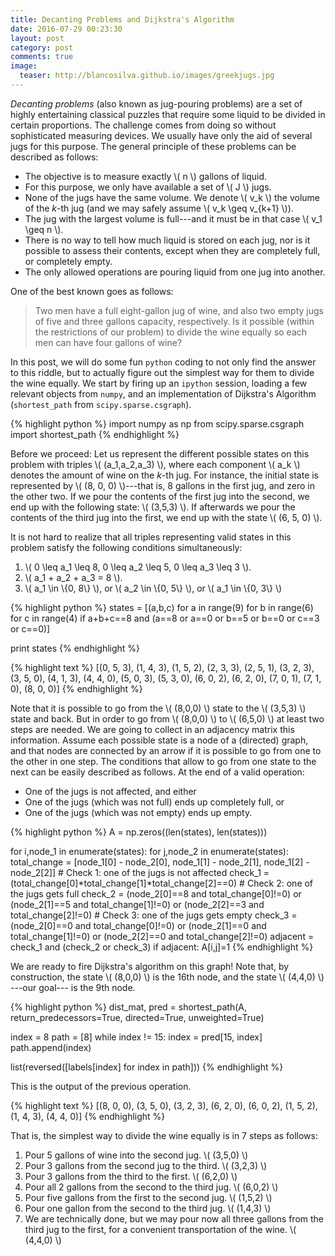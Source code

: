 ```yaml
---
title: Decanting Problems and Dijkstra's Algorithm
date: 2016-07-29 00:23:30
layout: post
category: post
comments: true
image:
  teaser: http://blancosilva.github.io/images/greekjugs.jpg
---
```


*Decanting problems* (also known as jug-pouring problems) are a set of highly entertaining classical puzzles that require some liquid to be divided in certain proportions.  The challenge comes from doing so without sophisticated measuring devices.  We usually have only the aid of several jugs for this purpose.  The general principle of these problems can be described as follows:

+ The objective is to measure exactly \\( n \\) gallons of liquid.
+ For this purpose, we only have available a set of \\( J \\) jugs.
+ None of the jugs have the same volume.  We denote <span>\\( v_k \\)</span> the volume of the *k*-th jug (and we may safely assume <span>\\( v_k \geq v_{k+1} \\)</span>).
+ The jug with the largest volume is full---and it must be in that case <span>\\( v_1 \geq n \\)</span>.
+ There is no way to tell how much liquid is stored on each jug, nor is it possible to assess their contents, except when they are completely full, or completely empty.
+ The only allowed operations are pouring liquid from one jug into another.

One of the best known goes as follows:

> Two men have a full eight-gallon jug of wine, and also two empty jugs of five and three gallons capacity, respectively.  Is it possible (within the restrictions of our problem) to divide the wine equally so each men can have four gallons of wine?

In this post, we will do some fun `python` coding to not only find the answer to this riddle, but to actually figure out the simplest way for them to divide the wine equally.  We start by firing up an `ipython` session, loading a few relevant objects from `numpy`, and an implementation of Dijkstra's Algorithm (`shortest_path` from `scipy.sparse.csgraph`).

{% highlight python %}
import numpy as np
from scipy.sparse.csgraph import shortest_path
{% endhighlight %}

Before we proceed:  Let us represent the different possible states on this problem with triples <span>\\( (a_1,a_2,a_3) \\)</span>, where each component <span>\\( a_k \\)<span> denotes the amount of wine on the *k*-th jug.  For instance, the initial state is represented by \\( (8, 0, 0) \\)---that is, 8 gallons in the first jug, and zero in the other two.  If we pour the contents of the first jug into the second, we end up with the following state: \\( (3,5,3) \\).  If afterwards we pour the contents of the third jug into the first, we end up with the state \\( (6, 5, 0) \\).  

It is not hard to realize that all triples representing valid states in this problem satisfy the following conditions simultaneously:

1. <span>\\( 0 \leq a_1 \leq 8, 0 \leq a_2 \leq 5, 0 \leq a_3 \leq 3 \\)</span>.
2. <span>\\( a_1 + a_2 + a_3 = 8 \\)</span>.
3. <span>\\( a_1 \in \\{0, 8\\} \\)</span>, or <span>\\( a_2 \in \\{0, 5\\} \\)</span>, or <span>\\( a_1 \in \\{0, 3\\} \\)</span>

{% highlight python %}
states = [(a,b,c) for a in range(9) for b in range(6) for c in range(4) if 
          a+b+c==8 and (a==8 or a==0 or  b==5 or b==0 or c==3 or c==0)]

print states
{% endhighlight %}

{% highlight text %}
[(0, 5, 3), (1, 4, 3), (1, 5, 2), (2, 3, 3), 
 (2, 5, 1), (3, 2, 3), (3, 5, 0), (4, 1, 3), 
 (4, 4, 0), (5, 0, 3), (5, 3, 0), (6, 0, 2), 
 (6, 2, 0), (7, 0, 1), (7, 1, 0), (8, 0, 0)]
{% endhighlight %}

Note that it is possible to go from the \\( (8,0,0) \\) state to the \\( (3,5,3) \\) state and back.  But in order to go from \\( (8,0,0) \\) to \\( (6,5,0) \\) at least two steps are needed.  We are going to collect in an adjacency matrix this information.  Assume each possible state is a node of a (directed) graph, and that nodes are connected by an arrow if it is possible to go from one to the other in one step.  The conditions that allow to go from one state to the next can be easily described as follows.  At the end of a valid operation:

+ One of the jugs is not affected, and either
+ One of the jugs (which was not full) ends up completely full, or
+ One of the jugs (which was not empty) ends up empty.

{% highlight python %}
A = np.zeros((len(states), len(states)))

for i,node_1 in enumerate(states):
    for j,node_2 in enumerate(states):
        total_change = [node_1[0] - node_2[0], node_1[1] - node_2[1], node_1[2] - node_2[2]]
                 # Check 1: one of the jugs is not affected
        check_1 = (total_change[0]*total_change[1]*total_change[2]==0) 
                 # Check 2: one of the jugs gets full
        check_2 = (node_2[0]==8 and total_change[0]!=0) or (node_2[1]==5 and total_change[1]!=0) or (node_2[2]==3 and total_change[2]!=0)
                 # Check 3: one of the jugs gets empty
        check_3 = (node_2[0]==0 and total_change[0]!=0) or (node_2[1]==0 and total_change[1]!=0) or (node_2[2]==0 and total_change[2]!=0)
        adjacent = check_1 and (check_2 or check_3)
        if adjacent:
                A[i,j]=1
{% endhighlight %}

We are ready to fire Dijkstra's algorithm on this graph!  Note that, by construction, the state \\( (8,0,0) \\) is the 16th node, and the state \\( (4,4,0) \\) ---our goal--- is the 9th node.

{% highlight python %}
dist_mat, pred = shortest_path(A, return_predecessors=True, directed=True, unweighted=True)

index = 8
path = [8]
while index != 15:
    index = pred[15, index]
    path.append(index)
    
list(reversed([labels[index] for index in path]))
{% endhighlight %}

This is the output of the previous operation.

{% highlight text %}
[(8, 0, 0),
 (3, 5, 0),
 (3, 2, 3),
 (6, 2, 0),
 (6, 0, 2),
 (1, 5, 2),
 (1, 4, 3),
 (4, 4, 0)]
{% endhighlight %}

That is, the simplest way to divide the wine equally is in 7 steps as follows:

1. Pour 5 gallons of wine into the second jug. \\( (3,5,0) \\)
2. Pour 3 gallons from the second jug to the third.  \\( (3,2,3) \\)
3. Pour 3 gallons from the third to the first. \\( (6,2,0) \\)
4. Pour all 2 gallons from the second to the third jug. \\( (6,0,2) \\)
5. Pour five gallons from the first to the second jug. \\( (1,5,2) \\)
6. Pour one gallon from the second to the third jug. \\( (1,4,3) \\)
7. We are technically done, but we may pour now all three gallons from the third jug to the first, for a convenient transportation of the wine. \\( (4,4,0) \\)



